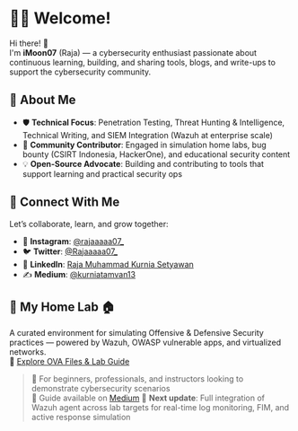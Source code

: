 # 🧑‍💻 Welcome!

Hi there! 👋  
I'm **iMoon07** (Raja) — a cybersecurity enthusiast passionate about continuous learning, building, and sharing tools, blogs, and write-ups to support the cybersecurity community.

## 🚀 About Me
- 🛡️ **Technical Focus**: Penetration Testing, Threat Hunting & Intelligence, Technical Writing, and SIEM Integration (Wazuh at enterprise scale)  
- 🧩 **Community Contributor**: Engaged in simulation home labs, bug bounty (CSIRT Indonesia, HackerOne), and educational security content  
- 💡 **Open-Source Advocate**: Building and contributing to tools that support learning and practical security ops

## 🔗 Connect With Me
Let’s collaborate, learn, and grow together:  
- 📸 **Instagram**: [@rajaaaaa07_](https://www.instagram.com/rajaaaaa07_)  
- 🐦 **Twitter**: [@Rajaaaaa07_](https://x.com/Rajaaaaa07_)  
- 💼 **LinkedIn**: [Raja Muhammad Kurnia Setyawan](https://www.linkedin.com/in/imoon07/)  
- ✍️ **Medium**: [@kurniatamvan13](https://medium.com/@kurniatamvan13)

## 🧪 My Home Lab 🏠  
A curated environment for simulating Offensive & Defensive Security practices — powered by Wazuh, OWASP vulnerable apps, and virtualized networks.  
📁 [Explore OVA Files & Lab Guide](https://drive.google.com/drive/folders/1I3uwgn_InDIhP52OvK9n6-VjRy3fpqQo?usp=drive_link)

> 🧠 For beginners, professionals, and instructors looking to demonstrate cybersecurity scenarios  
> 📖 Guide available on [Medium](https://medium.com/@kurniatamvan13/part-1-panduan-lengkap-mengimport-file-ova-yang-telah-tersedia-lingkungan-lamp-linux-apache-fd9edd6e39ee)
> 🔧 **Next update**: Full integration of Wazuh agent across lab targets for real-time log monitoring, FIM, and active response simulation
